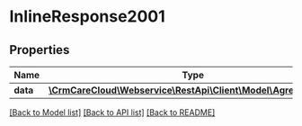 # InlineResponse2001

## Properties
Name | Type | Description | Notes
------------ | ------------- | ------------- | -------------
**data** | [**\CrmCareCloud\Webservice\RestApi\Client\Model\AgreementList**](AgreementList.md) |  | [optional] 

[[Back to Model list]](../../README.md#documentation-for-models) [[Back to API list]](../../README.md#documentation-for-api-endpoints) [[Back to README]](../../README.md)

